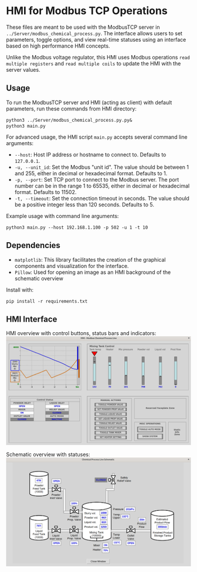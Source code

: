 # HMI for Modbus TCP Operations

These files are meant to be used with the ModbusTCP server in `../Server/modbus_chemical_process.py`. The interface allows users to set parameters, toggle options, and view real-time statuses using an interface based on high performance HMI concepts.

Unlike the Modbus voltage regulator, this HMI uses Modbus operations `read multiple registers` and `read multiple coils` to update the HMI with the server values.

## Usage

To run the ModbusTCP server and HMI (acting as client) with default parameters, run these commands from HMI directory:
```shell
python3 ../Server/modbus_chemical_process.py.py&
python3 main.py
```

For advanced usage, the HMI script `main.py` accepts several command line arguments:

- `--host`: Host IP address or hostname to connect to. Defaults to `127.0.0.1`.
- `-u, --unit_id`: Set the Modbus "unit id". The value should be between 1 and 255, either in decimal or hexadecimal format. Defaults to 1.
- `-p, --port`: Set TCP port to connect to the Modbus server. The port number can be in the range 1 to 65535, either in decimal or hexadecimal format. Defaults to 11502.
- `-t, --timeout`: Set the connection timeout in seconds. The value should be a positive integer less than 120 seconds. Defaults to 5.

Example usage with command line arguments:
```shell
python3 main.py --host 192.168.1.100 -p 502 -u 1 -t 10
```

## Dependencies

- `matplotlib`: This library facilitates the creation of the graphical components and visualization for the interface.
- `Pillow`: Used for opening an image as an HMI background of the schematic overview

Install with:
```shell
pip install -r requirements.txt
```

## HMI Interface

HMI overview with control buttons, status bars and indicators:
![HMI Screenshot1](./assets/HMI_operation_example.PNG)

Schematic overview with statuses:
![HMI Screenshot2](./assets/HMI_schematic_example.PNG)

